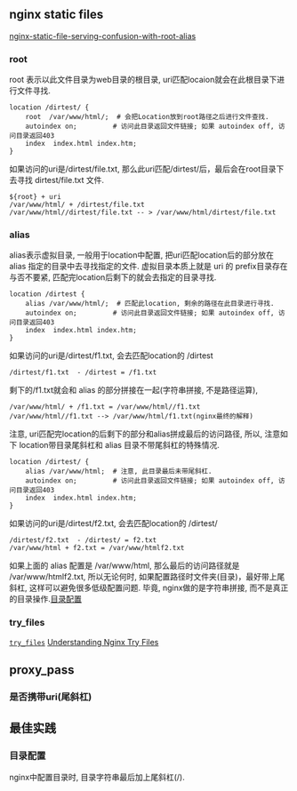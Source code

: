 
## nginx static files


[nginx-static-file-serving-confusion-with-root-alias](https://stackoverflow.com/questions/10631933/nginx-static-file-serving-confusion-with-root-alias)
### root 

root 表示以此文件目录为web目录的根目录, uri匹配locaion就会在此根目录下进行文件寻找.

```
location /dirtest/ {
	root  /var/www/html/;  # 会把Location放到root路径之后进行文件查找.
	autoindex on;         # 访问此目录返回文件链接; 如果 autoindex off, 访问目录返回403
	index  index.html index.htm;
}
```

如果访问的uri是/dirtest/file.txt, 那么此uri匹配/dirtest/后，最后会在root目录下去寻找 dirtest/file.txt 文件.

	${root} + uri
	/var/www/html/ + /dirtest/file.txt
	/var/www/html//dirtest/file.txt -- > /var/www/html/dirtest/file.txt

### alias

alias表示虚拟目录, 一般用于location中配置, 把uri匹配location后的部分放在 alias 指定的目录中去寻找指定的文件. 虚拟目录本质上就是 uri 的 prefix目录存在与否不要紧, 匹配完location后剩下的就会去指定的目录寻找.

```
location /dirtest {
	alias /var/www/html/;  # 匹配此location, 剩余的路径在此目录进行寻找.
	autoindex on;         # 访问此目录返回文件链接; 如果 autoindex off, 访问目录返回403
	index  index.html index.htm;
}
```

如果访问的uri是/dirtest/f1.txt, 会去匹配location的 /dirtest

	/dirtest/f1.txt  - /dirtest = /f1.txt

剩下的/f1.txt就会和 alias 的部分拼接在一起(字符串拼接, 不是路径运算),

	/var/www/html/ + /f1.txt = /var/www/html//f1.txt
	/var/www/html//f1.txt --> /var/www/html/f1.txt(nginx最终的解释)

注意, uri匹配完location的后剩下的部分和alias拼成最后的访问路径, 所以, 注意如下 location带目录尾斜杠和 alias 目录不带尾斜杠的特殊情况.

```
location /dirtest/ {
	alias /var/www/html;  # 注意, 此目录最后未带尾斜杠.
	autoindex on;         # 访问此目录返回文件链接; 如果 autoindex off, 访问目录返回403
	index  index.html index.htm;
}
```

如果访问的uri是/dirtest/f2.txt, 会去匹配location的 /dirtest/

	/dirtest/f2.txt  - /dirtest/ = f2.txt
	/var/www/html + f2.txt = /var/www/htmlf2.txt

如果上面的 alias 配置是 /var/www/html, 那么最后的访问路径就是 /var/www/htmlf2.txt,
所以无论何时, 如果配置路径时文件夹(目录)，最好带上尾斜杠, 这样可以避免很多低级配置问题. 毕竟, nginx做的是字符串拼接, 而不是真正的目录操作.[目录配置](nginx.md#目录配置)

### try_files


[```try_files```](https://serverfault.com/a/1035737)
[Understanding Nginx Try Files](https://fideloper.com/nginx-try-files)


## proxy_pass

### 是否携带uri(尾斜杠)


## 最佳实践


### 目录配置

nginx中配置目录时, 目录字符串最后加上尾斜杠(/).